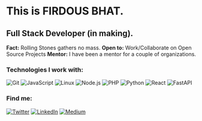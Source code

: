 # This is FIRDOUS BHAT.



## Full Stack Developer (in making).
**Fact:** Rolling Stones gathers no mass.
**Open to:** Work/Collaborate on Open Source Projects
**Mentor:** I have been a mentor for a couple of organizations.

### Technologies I work with:
![Git](https://img.shields.io/badge/-Git-F05032?style=flat&logo=git&logoColor=white)
![JavaScript](https://img.shields.io/badge/-javascript-F7DF1E?style=flat&logo=javascript&logoColor=black)
![Linux](https://img.shields.io/badge/-Linux-FCC624?style=flat&logo=linux&logoColor=black)
![Node.js](https://img.shields.io/badge/-Node.js-339933?style=flat&logo=node.js&logoColor=white)
![PHP](https://img.shields.io/badge/-PHP-777BB4?style=flat&logo=php&logoColor=white)
![Python](https://img.shields.io/badge/-Python-3776AB?style=flat&logo=python&logoColor=white)
![React](https://img.shields.io/badge/-React-61DAFB?style=flat&logo=react&logoColor=black)
![FastAPI](https://img.shields.io/badge/-FastAPI-009688?style=flat&logo=fastapi&logoColor=white)

### Find me:
[![Twitter](https://img.shields.io/badge/-Twitter-1DA1F2?style=flat&logo=twitter&logoColor=white)](https://twitter.com/)
[![LinkedIn](https://img.shields.io/badge/-LinkedIn-0077B5?style=flat&logo=linkedin&logoColor=white)](https://linkedin.com/in/)
[![Medium](https://img.shields.io/badge/-Medium-000000?style=flat&logo=medium&logoColor=white)](https://medium.com/)


